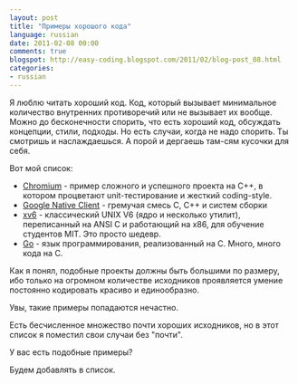 ```yaml
---
layout: post
title: "Примеры хорошого кода"
language: russian
date: 2011-02-08 00:00
comments: true
blogspot: http://easy-coding.blogspot.com/2011/02/blog-post_08.html
categories:
- russian
---
```

Я люблю читать хороший код. Код, который вызывает минимальное количество внутренних противоречий или не вызывает их вообще. Можно до бесконечности спорить, что есть хороший код, обсуждать концепции, стили, подходы. Но есть случаи, когда не надо спорить. Ты смотришь и наслаждаешься. А порой и дергаешь там-сям кусочки для себя.

Вот мой список:

* [Chromium][] - пример сложного и успешного проекта на С++, в котором процветают unit-тестирование и жесткий coding-style.
* [Google Native Client][] - гремучая смесь С, С++ и систем сборки
* [xv6][] - классический UNIX V6 (ядро и несколько утилит), переписанный на ANSI C и работающий на x86, для обучение студентов MIT. Это просто шедевр.
* [Go][] - язык программирования, реализованный на С. Много, много кода на С.

[Chromium]: http://src.chromium.org/viewvc/chrome/
[Google Native Client]: http://src.chromium.org/viewvc/native_client/
[xv6]: http://pdos.csail.mit.edu/6.828/2010/xv6-book/index.html
[Go]: http://code.google.com/p/go/source/browse

Как я понял, подобные проекты должны быть большими по размеру, ибо только на огромном количестве исходников проявляется умение постоянно кодировать красиво и единообразно.

Увы, такие примеры попадаются нечастно.

Есть бесчисленное множество почти хороших исходников, но в этот список я поместил свои случаи без "почти".

У вас есть подобные примеры?

Будем добавлять в список.

